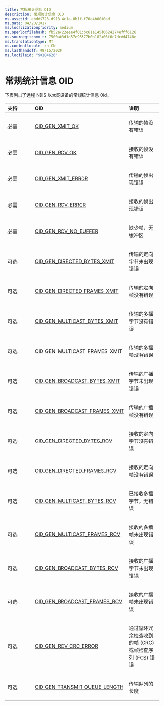```yaml
---
title: 常规统计信息 OID
description: 常规统计信息 OID
ms.assetid: ebdd5723-d913-4c1a-8b1f-f70e4b0080ad
ms.date: 04/20/2017
ms.localizationpriority: medium
ms.openlocfilehash: fb52ac22eee4f01cbc61a145d0624274efff6126
ms.sourcegitcommit: 7500a03d1d57e95377b0b182a06f6c7dcdd4748e
ms.translationtype: MT
ms.contentlocale: zh-CN
ms.lasthandoff: 09/15/2020
ms.locfileid: "90104626"
---
```

# <a name="general-statistic-oids"></a>常规统计信息 OID





下表列出了远程 NDIS 以太网设备的常规统计信息 Oid。

<table>
<colgroup>
<col width="33%" />
<col width="33%" />
<col width="33%" />
</colgroup>
<thead>
<tr class="header">
<th align="left">支持</th>
<th align="left">OID</th>
<th align="left">说明</th>
</tr>
</thead>
<tbody>
<tr class="odd">
<td align="left"><p>必需</p></td>
<td align="left"><p><a href="/windows-hardware/drivers/network/oid-gen-xmit-ok" data-raw-source="[OID_GEN_XMIT_OK](./oid-gen-xmit-ok.md)">OID_GEN_XMIT_OK</a></p></td>
<td align="left"><p>传输的帧没有错误</p></td>
</tr>
<tr class="even">
<td align="left"><p>必需</p></td>
<td align="left"><p><a href="/windows-hardware/drivers/network/oid-gen-rcv-ok" data-raw-source="[OID_GEN_RCV_OK](./oid-gen-rcv-ok.md)">OID_GEN_RCV_OK</a></p></td>
<td align="left"><p>接收的帧没有错误</p></td>
</tr>
<tr class="odd">
<td align="left"><p>必需</p></td>
<td align="left"><p><a href="/windows-hardware/drivers/network/oid-gen-xmit-error" data-raw-source="[OID_GEN_XMIT_ERROR](./oid-gen-xmit-error.md)">OID_GEN_XMIT_ERROR</a></p></td>
<td align="left"><p>传输的帧出现错误</p></td>
</tr>
<tr class="even">
<td align="left"><p>必需</p></td>
<td align="left"><p><a href="/windows-hardware/drivers/network/oid-gen-rcv-error" data-raw-source="[OID_GEN_RCV_ERROR](./oid-gen-rcv-error.md)">OID_GEN_RCV_ERROR</a></p></td>
<td align="left"><p>接收的帧出现错误</p></td>
</tr>
<tr class="odd">
<td align="left"><p>必需</p></td>
<td align="left"><p><a href="/windows-hardware/drivers/network/oid-gen-rcv-no-buffer" data-raw-source="[OID_GEN_RCV_NO_BUFFER](./oid-gen-rcv-no-buffer.md)">OID_GEN_RCV_NO_BUFFER</a></p></td>
<td align="left"><p>缺少帧，无缓冲区</p></td>
</tr>
<tr class="even">
<td align="left"><p>可选</p></td>
<td align="left"><p><a href="/windows-hardware/drivers/network/oid-gen-directed-bytes-xmit" data-raw-source="[OID_GEN_DIRECTED_BYTES_XMIT](./oid-gen-directed-bytes-xmit.md)">OID_GEN_DIRECTED_BYTES_XMIT</a></p></td>
<td align="left"><p>传输的定向字节未出现错误</p></td>
</tr>
<tr class="odd">
<td align="left"><p>可选</p></td>
<td align="left"><p><a href="/windows-hardware/drivers/network/oid-gen-directed-frames-xmit" data-raw-source="[OID_GEN_DIRECTED_FRAMES_XMIT](./oid-gen-directed-frames-xmit.md)">OID_GEN_DIRECTED_FRAMES_XMIT</a></p></td>
<td align="left"><p>传输的定向帧没有错误</p></td>
</tr>
<tr class="even">
<td align="left"><p>可选</p></td>
<td align="left"><p><a href="/windows-hardware/drivers/network/oid-gen-multicast-bytes-xmit" data-raw-source="[OID_GEN_MULTICAST_BYTES_XMIT](./oid-gen-multicast-bytes-xmit.md)">OID_GEN_MULTICAST_BYTES_XMIT</a></p></td>
<td align="left"><p>传输的多播字节没有错误</p></td>
</tr>
<tr class="odd">
<td align="left"><p>可选</p></td>
<td align="left"><p><a href="/windows-hardware/drivers/network/oid-gen-multicast-frames-xmit" data-raw-source="[OID_GEN_MULTICAST_FRAMES_XMIT](./oid-gen-multicast-frames-xmit.md)">OID_GEN_MULTICAST_FRAMES_XMIT</a></p></td>
<td align="left"><p>传输的多播帧没有错误</p></td>
</tr>
<tr class="even">
<td align="left"><p>可选</p></td>
<td align="left"><p><a href="/windows-hardware/drivers/network/oid-gen-broadcast-bytes-xmit" data-raw-source="[OID_GEN_BROADCAST_BYTES_XMIT](./oid-gen-broadcast-bytes-xmit.md)">OID_GEN_BROADCAST_BYTES_XMIT</a></p></td>
<td align="left"><p>传输的广播字节未出现错误</p></td>
</tr>
<tr class="odd">
<td align="left"><p>可选</p></td>
<td align="left"><p><a href="/windows-hardware/drivers/network/oid-gen-broadcast-frames-xmit" data-raw-source="[OID_GEN_BROADCAST_FRAMES_XMIT](./oid-gen-broadcast-frames-xmit.md)">OID_GEN_BROADCAST_FRAMES_XMIT</a></p></td>
<td align="left"><p>传输的广播帧没有错误</p></td>
</tr>
<tr class="even">
<td align="left"><p>可选</p></td>
<td align="left"><p><a href="/windows-hardware/drivers/network/oid-gen-directed-bytes-rcv" data-raw-source="[OID_GEN_DIRECTED_BYTES_RCV](./oid-gen-directed-bytes-rcv.md)">OID_GEN_DIRECTED_BYTES_RCV</a></p></td>
<td align="left"><p>接收的定向字节没有错误</p></td>
</tr>
<tr class="odd">
<td align="left"><p>可选</p></td>
<td align="left"><p><a href="/windows-hardware/drivers/network/oid-gen-directed-frames-rcv" data-raw-source="[OID_GEN_DIRECTED_FRAMES_RCV](./oid-gen-directed-frames-rcv.md)">OID_GEN_DIRECTED_FRAMES_RCV</a></p></td>
<td align="left"><p>接收的定向帧没有错误</p></td>
</tr>
<tr class="even">
<td align="left"><p>可选</p></td>
<td align="left"><p><a href="/windows-hardware/drivers/network/oid-gen-multicast-bytes-rcv" data-raw-source="[OID_GEN_MULTICAST_BYTES_RCV](./oid-gen-multicast-bytes-rcv.md)">OID_GEN_MULTICAST_BYTES_RCV</a></p></td>
<td align="left"><p>已接收多播字节，无错误</p></td>
</tr>
<tr class="odd">
<td align="left"><p>可选</p></td>
<td align="left"><p><a href="/windows-hardware/drivers/network/oid-gen-multicast-frames-rcv" data-raw-source="[OID_GEN_MULTICAST_FRAMES_RCV](./oid-gen-multicast-frames-rcv.md)">OID_GEN_MULTICAST_FRAMES_RCV</a></p></td>
<td align="left"><p>接收的多播帧未出现错误</p></td>
</tr>
<tr class="even">
<td align="left"><p>可选</p></td>
<td align="left"><p><a href="/windows-hardware/drivers/network/oid-gen-broadcast-bytes-rcv" data-raw-source="[OID_GEN_BROADCAST_BYTES_RCV](./oid-gen-broadcast-bytes-rcv.md)">OID_GEN_BROADCAST_BYTES_RCV</a></p></td>
<td align="left"><p>接收的广播字节未出现错误</p></td>
</tr>
<tr class="odd">
<td align="left"><p>可选</p></td>
<td align="left"><p><a href="/windows-hardware/drivers/network/oid-gen-broadcast-frames-rcv" data-raw-source="[OID_GEN_BROADCAST_FRAMES_RCV](./oid-gen-broadcast-frames-rcv.md)">OID_GEN_BROADCAST_FRAMES_RCV</a></p></td>
<td align="left"><p>接收的广播帧未出现错误</p></td>
</tr>
<tr class="even">
<td align="left"><p>可选</p></td>
<td align="left"><p><a href="/windows-hardware/drivers/network/oid-gen-rcv-crc-error" data-raw-source="[OID_GEN_RCV_CRC_ERROR](./oid-gen-rcv-crc-error.md)">OID_GEN_RCV_CRC_ERROR</a></p></td>
<td align="left"><p>通过循环冗余检查收到的帧 (CRC) 或帧检查序列 (FCS) 错误</p></td>
</tr>
<tr class="odd">
<td align="left"><p>可选</p></td>
<td align="left"><p><a href="/windows-hardware/drivers/network/oid-gen-transmit-queue-length" data-raw-source="[OID_GEN_TRANSMIT_QUEUE_LENGTH](./oid-gen-transmit-queue-length.md)">OID_GEN_TRANSMIT_QUEUE_LENGTH</a></p></td>
<td align="left"><p>传输队列的长度</p></td>
</tr>
</tbody>
</table>

 

